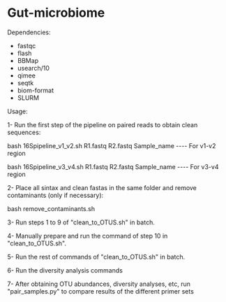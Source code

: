 # Gut-microbiome



Dependencies:

- fastqc
- flash
- BBMap
- usearch/10
- qimee
- seqtk
- biom-format
- SLURM




Usage:

1- Run the first step of the pipeline on paired reads to obtain clean sequences:

bash 16Spipeline_v1_v2.sh R1.fastq R2.fastq Sample_name   ---- For v1-v2 region

bash 16Spipeline_v3_v4.sh R1.fastq R2.fastq Sample_name   ---- For v3-v4 region

2- Place all sintax and clean fastas in the same folder and remove contaminants (only if necessary):

bash remove_contaminants.sh

3- Run steps 1 to 9 of "clean_to_OTUS.sh" in batch.

4- Manually prepare and run the command of step 10 in  "clean_to_OTUS.sh".

5- Run the rest of commands of "clean_to_OTUS.sh" in batch.

6- Run the diversity analysis commands

7- After obtaining OTU abundances, diversity analyses, etc, run "pair_samples.py" to compare results of the different primer sets

